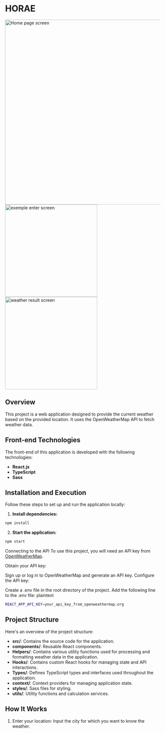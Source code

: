 # HORAE

<img src="https://media.discordapp.net/attachments/1268608877755236446/1268615870712643654/horae1.PNG?ex=66ad1219&is=66abc099&hm=fad56488aaa4751e980ca82e2480a4244316f7c1631501bf98b3e3d80244f30b&=&format=webp&quality=lossless&width=1419&height=676" alt="Home page screen"  style="width:600px; height:auto;">
<img src="https://media.discordapp.net/attachments/1268608877755236446/1268615871023284394/horae2.PNG?ex=66ad1219&is=66abc099&hm=a05c66356a67009da3439d578e9179003f3132183bc892f2ba493b69a243814e&=&format=webp&quality=lossless&width=1008&height=676" alt="exemple enter screen"  style="width:300px; height:auto;"> <img src="https://media.discordapp.net/attachments/1268608877755236446/1268615871379673170/horae3.PNG?ex=66ad1219&is=66abc099&hm=4d881b91ea9bb8c7c159f80ee8a960ca8e83b3b27f209ff7a125529cfcde1fb6&=&format=webp&quality=lossless&width=1407&height=676" alt="weather result screen"  style="width:300px; height:auto;">

## Overview

This project is a web application designed to provide the current weather based on the provided location. It uses the OpenWeatherMap API to fetch weather data.

## Front-end Technologies

The front-end of this application is developed with the following technologies:

- **React.js**
- **TypeScript**
- **Sass**

## Installation and Execution

Follow these steps to set up and run the application locally:

1. **Install dependencies:**
```bash
npm install
```

2. **Start the application:**

```bash
npm start
```
Connecting to the API
To use this project, you will need an API key from [OpenWeatherMap](URLhttps://openweathermap.org/).

Obtain your API key:

Sign up or log in to OpenWeatherMap and generate an API key.
Configure the API key:

Create a .env file in the root directory of the project.
Add the following line to the .env file:
plaintext

```bash
REACT_APP_API_KEY=your_api_key_from_openweathermap.org
```
## Project Structure

Here's an overview of the project structure:

  - **src/**: Contains the source code for the application.
  - **components/**: Reusable React components.
  - **Helpers/**: Contains various utility functions used for processing and formatting weather data in the application.
  - **Hooks/**: Contains custom React hooks for managing state and API interactions.
  - **Types/**: Defines TypeScript types and interfaces used throughout the application.
  - **context/**: Context providers for managing application state.
  - **styles/**: Sass files for styling.
  - **utils/**: Utility functions and calculation services.

## How It Works

1. Enter your location: Input the city for which you want to know the weather.

